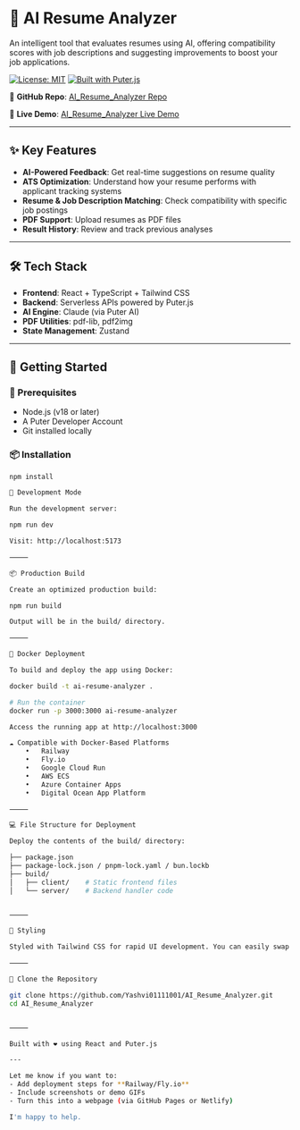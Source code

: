 # 🚀 AI Resume Analyzer

An intelligent tool that evaluates resumes using AI, offering compatibility scores with job descriptions and suggesting improvements to boost your job applications.

[![License: MIT](https://img.shields.io/badge/License-MIT-blue.svg)](https://opensource.org/licenses/MIT)
[![Built with Puter.js](https://img.shields.io/badge/Built%20with-Puter.js-6e48aa)](https://docs.puter.com/)

🔗 **GitHub Repo**: [AI_Resume_Analyzer Repo](https://github.com/Yashvi01111001/AI_Resume_Analyzer)

🔗 **Live Demo**: [AI_Resume_Analyzer Live Demo](https://airesumeanalyzer-production.up.railway.app)

---

## ✨ Key Features

- **AI-Powered Feedback**: Get real-time suggestions on resume quality
- **ATS Optimization**: Understand how your resume performs with applicant tracking systems
- **Resume & Job Description Matching**: Check compatibility with specific job postings
- **PDF Support**: Upload resumes as PDF files
- **Result History**: Review and track previous analyses

---

## 🛠️ Tech Stack

- **Frontend**: React + TypeScript + Tailwind CSS
- **Backend**: Serverless APIs powered by Puter.js
- **AI Engine**: Claude (via Puter AI)
- **PDF Utilities**: pdf-lib, pdf2img
- **State Management**: Zustand

---

## 🚀 Getting Started

### 🔧 Prerequisites

- Node.js (v18 or later)
- A Puter Developer Account
- Git installed locally

### 📦 Installation

```bash
npm install

🧪 Development Mode

Run the development server:

npm run dev

Visit: http://localhost:5173

⸻

📦 Production Build

Create an optimized production build:

npm run build

Output will be in the build/ directory.

⸻

🐳 Docker Deployment

To build and deploy the app using Docker:

docker build -t ai-resume-analyzer .

# Run the container
docker run -p 3000:3000 ai-resume-analyzer

Access the running app at http://localhost:3000

☁️ Compatible with Docker-Based Platforms
	•	Railway
	•	Fly.io
	•	Google Cloud Run
	•	AWS ECS
	•	Azure Container Apps
	•	Digital Ocean App Platform

⸻

💻 File Structure for Deployment

Deploy the contents of the build/ directory:

├── package.json
├── package-lock.json / pnpm-lock.yaml / bun.lockb
├── build/
│   ├── client/    # Static frontend files
│   └── server/    # Backend handler code


⸻

🎨 Styling

Styled with Tailwind CSS for rapid UI development. You can easily swap in any other CSS framework.

⸻

🧬 Clone the Repository

git clone https://github.com/Yashvi01111001/AI_Resume_Analyzer.git
cd AI_Resume_Analyzer


⸻

Built with ❤️ using React and Puter.js

---

Let me know if you want to:
- Add deployment steps for **Railway/Fly.io**
- Include screenshots or demo GIFs
- Turn this into a webpage (via GitHub Pages or Netlify)

I'm happy to help.